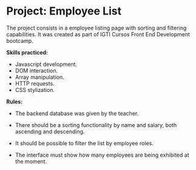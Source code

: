 # Project: Employee List
The project consists in a employee listing page with sorting and filtering capabilities. It was created as part of IGTI Cursos Front End Development bootcamp.

**Skills practiced:**

- Javascript development.
- DOM interaction.
- Array manipulation.
- HTTP requests.
- CSS stylization.

**Rules:**

- The backend database was given by the teacher.

- There should be a sorting functionality by name and salary, both ascending and descending.

- It should be possible to filter the list by employee roles.

- The interface must show how many employees are being exhibited at the moment.

  